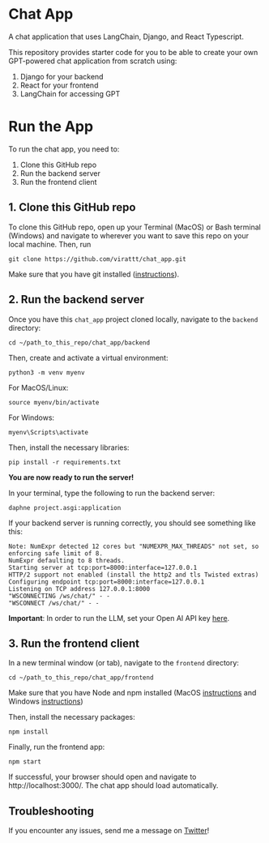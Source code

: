 # Chat App
A chat application that uses LangChain, Django, and React Typescript.

This repository provides starter code for you to be able to create your own GPT-powered chat application from scratch using:
1. Django for your backend
2. React for your frontend
3. LangChain for accessing GPT

# Run the App
To run the chat app, you need to:

1. Clone this GitHub repo
2. Run the backend server
3. Run the frontend client

## 1. Clone this GitHub repo
To clone this GitHub repo, open up your Terminal (MacOS) or Bash terminal (Windows) and navigate to wherever you want to save this repo on your local machine.  Then, run 

```
git clone https://github.com/virattt/chat_app.git
```

Make sure that you have git installed ([instructions](https://github.com/git-guides/install-git)).

## 2. Run the backend server
Once you have this `chat_app` project cloned locally, navigate to the `backend` directory:

```
cd ~/path_to_this_repo/chat_app/backend
```

Then, create and activate a virtual environment:

```
python3 -m venv myenv
```

For MacOS/Linux:
```
source myenv/bin/activate
```

For Windows:
```
myenv\Scripts\activate
```

Then, install the necessary libraries:
```
pip install -r requirements.txt
```

**You are now ready to run the server!**

In your terminal, type the following to run the backend server:
```
daphne project.asgi:application
```

If your backend server is running correctly, you should see something like this:
```
Note: NumExpr detected 12 cores but "NUMEXPR_MAX_THREADS" not set, so enforcing safe limit of 8.
NumExpr defaulting to 8 threads.
Starting server at tcp:port=8000:interface=127.0.0.1
HTTP/2 support not enabled (install the http2 and tls Twisted extras)
Configuring endpoint tcp:port=8000:interface=127.0.0.1
Listening on TCP address 127.0.0.1:8000
"WSCONNECTING /ws/chat/" - -
"WSCONNECT /ws/chat/" - -
```

**Important**: In order to run the LLM, set your Open AI API key [here](https://github.com/virattt/chat_app/blob/main/backend/project/settings.py#L146).

## 3. Run the frontend client
In a new terminal window (or tab), navigate to the `frontend` directory:
```
cd ~/path_to_this_repo/chat_app/frontend
```

Make sure that you have Node and npm installed (MacOS [instructions](https://nodejs.org/en/download/package-manager#macos) and Windows [instructions](https://nodejs.org/en/download/package-manager#windows-1))

Then, install the necessary packages:
```
npm install
```

Finally, run the frontend app:
```
npm start
```

If successful, your browser should open and navigate to http://localhost:3000/.  The chat app should load automatically.

## Troubleshooting
If you encounter any issues, send me a message on [Twitter](https://twitter.com/virat)!
